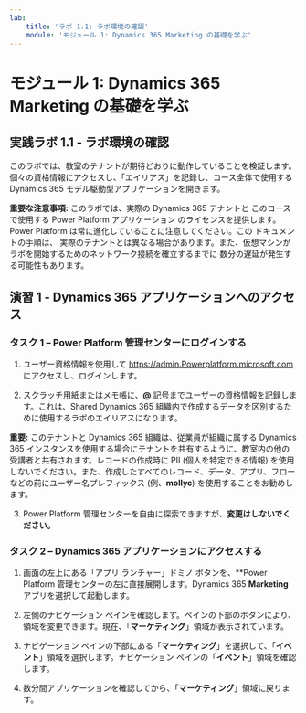 ```yaml
---
lab:
    title: 'ラボ 1.1: ラボ環境の確認'
    module: 'モジュール 1: Dynamics 365 Marketing の基礎を学ぶ'
---
```



モジュール 1: Dynamics 365 Marketing の基礎を学ぶ
========================

## 実践ラボ 1.1 - ラボ環境の確認 

このラボでは、教室のテナントが期待どおりに動作していることを検証します。個々の資格情報にアクセスし、「エイリアス」を記録し、コース全体で使用する Dynamics 365 モデル駆動型アプリケーションを開きます。 

**重要な注意事項:** このラボでは、実際の Dynamics 365 テナントと
このコースで使用する Power Platform アプリケーション
のライセンスを提供します。Power Platform は常に進化していることに注意してください。この
ドキュメントの手順は、
実際のテナントとは異なる場合があります。また、仮想マシンがラボを開始するためのネットワーク接続を確立するまでに
数分の遅延が発生する可能性もあります。

演習 1 - Dynamics 365 アプリケーションへのアクセス
---------------------------------------------------

### タスク 1 – Power Platform 管理センターにログインする

1.  ユーザー資格情報を使用して <https://admin.Powerplatform.microsoft.com> にアクセスし、ログインします。

2. スクラッチ用紙またはメモ帳に、**@** 記号までユーザーの資格情報を記録します。これは、Shared Dynamics 365 組織内で作成するデータを区別するために使用するラボのエイリアスになります。 

**重要:** このテナントと Dynamics 365 組織は、従業員が組織に属する Dynamics 365 インスタンスを使用する場合にテナントを共有するように、教室内の他の受講者と共有されます。レコードの作成時に PII (個人を特定できる情報) を使用しないでください。また、作成したすべてのレコード、データ、アプリ、フローなどの前にユーザー名プレフィックス (例、**mollyc**) を使用することをお勧めします。

3. Power Platform 管理センターを自由に探索できますが、**変更はしないでください。**

### タスク 2 – Dynamics 365 アプリケーションにアクセスする

1.  画面の左上にある「アプリ ランチャー」ドミノ ボタンを、**Power Platform 管理センターの左に直接展開します。Dynamics 365 **Marketing** アプリを選択して起動します。

2.  左側のナビゲーション ペインを確認します。ペインの下部のボタンにより、領域を変更できます。現在、「**マーケティング**」領域が表示されています。 

3.  ナビゲーション ペインの下部にある「**マーケティング**」を選択して、「**イベント**」領域を選択します。ナビゲーション ペインの「**イベント**」領域を確認します。  

4. 数分間アプリケーションを確認してから、「**マーケティング**」領域に戻ります。
